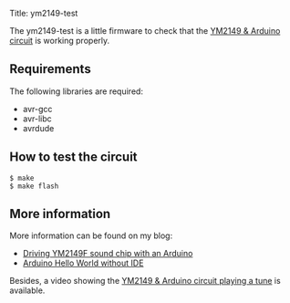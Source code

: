 Title: ym2149-test

The ym2149-test is a little firmware to check that the [YM2149 &
Arduino circuit][2] is working properly.

Requirements
------------

The following libraries are required:

* avr-gcc
* avr-libc
* avrdude

How to test the circuit
-----------------------

    $ make
    $ make flash

More information
----------------

More information can be found on my blog:

* [Driving YM2149F sound chip with an Arduino][2]
* [Arduino Hello World without IDE][3]

Besides, a video showing the [YM2149 & Arduino circuit playing a tune][1] is
available.

[1]: https://www.youtube.com/watch?v=MTRJdDbY048
[2]: http://www.florentflament.com/blog/driving-ym2149f-sound-chip-with-an-arduino.html
[3]: http://www.florentflament.com/blog/arduino-hello-world-without-ide.html
